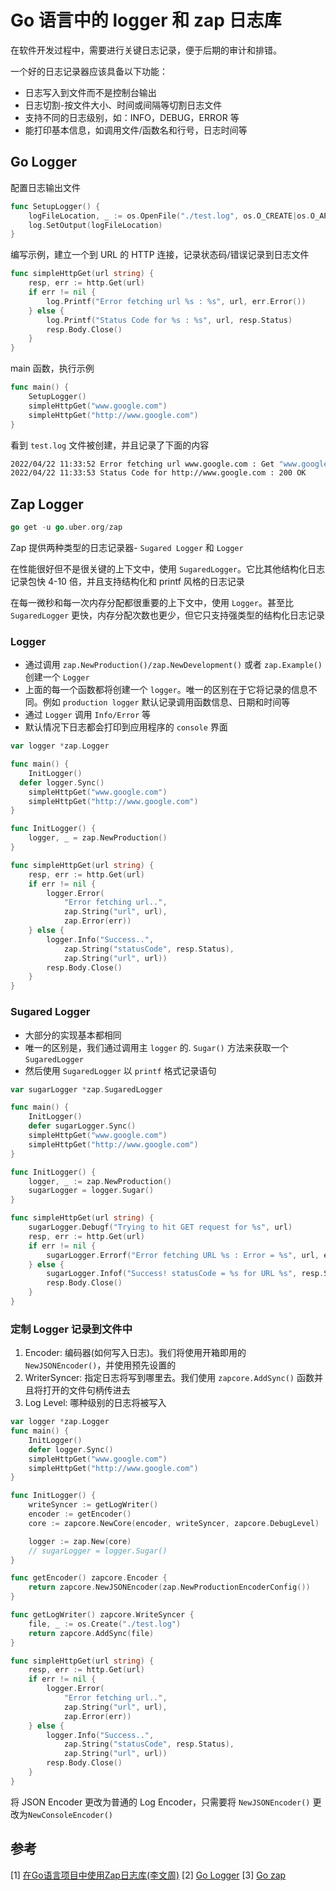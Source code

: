 # Go 语言中的 logger 和 zap 日志库

在软件开发过程中，需要进行关键日志记录，便于后期的审计和排错。

一个好的日志记录器应该具备以下功能：

- 日志写入到文件而不是控制台输出
- 日志切割-按文件大小、时间或间隔等切割日志文件
- 支持不同的日志级别，如：INFO，DEBUG，ERROR 等
- 能打印基本信息，如调用文件/函数名和行号，日志时间等

## Go Logger

配置日志输出文件

```go
func SetupLogger() {
	logFileLocation, _ := os.OpenFile("./test.log", os.O_CREATE|os.O_APPEND|os.O_RDWR, 0744)
	log.SetOutput(logFileLocation)
}
```

编写示例，建立一个到 URL 的 HTTP 连接，记录状态码/错误记录到日志文件

```go
func simpleHttpGet(url string) {
	resp, err := http.Get(url)
	if err != nil {
		log.Printf("Error fetching url %s : %s", url, err.Error())
	} else {
		log.Printf("Status Code for %s : %s", url, resp.Status)
		resp.Body.Close()
	}
}
```

main 函数，执行示例

```go
func main() {
	SetupLogger()
	simpleHttpGet("www.google.com")
	simpleHttpGet("http://www.google.com")
}
```
看到 `test.log` 文件被创建，并且记录了下面的内容
```bash
2022/04/22 11:33:52 Error fetching url www.google.com : Get "www.google.com": unsupported protocol scheme ""
2022/04/22 11:33:53 Status Code for http://www.google.com : 200 OK
```

## Zap Logger
```go
go get -u go.uber.org/zap
```
Zap 提供两种类型的日志记录器- `Sugared Logger` 和 `Logger`

在性能很好但不是很关键的上下文中，使用 `SugaredLogger`。它比其他结构化日志记录包快 4-10 倍，并且支持结构化和 printf 风格的日志记录

在每一微秒和每一次内存分配都很重要的上下文中，使用 `Logger`。甚至比 `SugaredLogger` 更快，内存分配次数也更少，但它只支持强类型的结构化日志记录

### Logger
- 通过调用 `zap.NewProduction()/zap.NewDevelopment()` 或者 `zap.Example()` 创建一个 `Logger`
- 上面的每一个函数都将创建一个 `logger`。唯一的区别在于它将记录的信息不同。例如 `production logger` 默认记录调用函数信息、日期和时间等
- 通过 `Logger` 调用 `Info/Error` 等
- 默认情况下日志都会打印到应用程序的 `console` 界面
```go
var logger *zap.Logger

func main() {
	InitLogger()
  defer logger.Sync()
	simpleHttpGet("www.google.com")
	simpleHttpGet("http://www.google.com")
}

func InitLogger() {
	logger, _ = zap.NewProduction()
}

func simpleHttpGet(url string) {
	resp, err := http.Get(url)
	if err != nil {
		logger.Error(
			"Error fetching url..",
			zap.String("url", url),
			zap.Error(err))
	} else {
		logger.Info("Success..",
			zap.String("statusCode", resp.Status),
			zap.String("url", url))
		resp.Body.Close()
	}
}
```
### Sugared Logger
- 大部分的实现基本都相同
- 唯一的区别是，我们通过调用主 `logger` 的. `Sugar()` 方法来获取一个 `SugaredLogger`
- 然后使用 `SugaredLogger` 以 `printf` 格式记录语句

```go
var sugarLogger *zap.SugaredLogger

func main() {
	InitLogger()
	defer sugarLogger.Sync()
	simpleHttpGet("www.google.com")
	simpleHttpGet("http://www.google.com")
}

func InitLogger() {
    logger, _ := zap.NewProduction()
	sugarLogger = logger.Sugar()
}

func simpleHttpGet(url string) {
	sugarLogger.Debugf("Trying to hit GET request for %s", url)
	resp, err := http.Get(url)
	if err != nil {
		sugarLogger.Errorf("Error fetching URL %s : Error = %s", url, err)
	} else {
		sugarLogger.Infof("Success! statusCode = %s for URL %s", resp.Status, url)
		resp.Body.Close()
	}
}
```

### 定制 Logger 记录到文件中

1. Encoder: 编码器(如何写入日志)。我们将使用开箱即用的 `NewJSONEncoder()`，并使用预先设置的
2. WriterSyncer: 指定日志将写到哪里去。我们使用 `zapcore.AddSync()` 函数并且将打开的文件句柄传进去
3. Log Level: 哪种级别的日志将被写入

```go
var logger *zap.Logger
func main() {
	InitLogger()
    defer logger.Sync()
	simpleHttpGet("www.google.com")
	simpleHttpGet("http://www.google.com")
}

func InitLogger() {
	writeSyncer := getLogWriter()
	encoder := getEncoder()
	core := zapcore.NewCore(encoder, writeSyncer, zapcore.DebugLevel)

	logger := zap.New(core)
	// sugarLogger = logger.Sugar()
}

func getEncoder() zapcore.Encoder {
	return zapcore.NewJSONEncoder(zap.NewProductionEncoderConfig())
}

func getLogWriter() zapcore.WriteSyncer {
	file, _ := os.Create("./test.log")
	return zapcore.AddSync(file)
}

func simpleHttpGet(url string) {
	resp, err := http.Get(url)
	if err != nil {
		logger.Error(
			"Error fetching url..",
			zap.String("url", url),
			zap.Error(err))
	} else {
		logger.Info("Success..",
			zap.String("statusCode", resp.Status),
			zap.String("url", url))
		resp.Body.Close()
	}
}

```
将 JSON Encoder 更改为普通的 Log Encoder，只需要将 `NewJSONEncoder()` 更改为`NewConsoleEncoder()`

## 参考

[1] [在Go语言项目中使用Zap日志库(李文周)](https://www.liwenzhou.com/posts/Go/zap/)
[2] [Go Logger](https://pkg.go.dev/log)
[3] [Go zap](https://pkg.go.dev/go.uber.org/zap) 